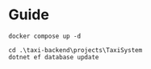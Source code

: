 # Guide

```
docker compose up -d
```

```
cd .\taxi-backend\projects\TaxiSystem
dotnet ef database update
```
